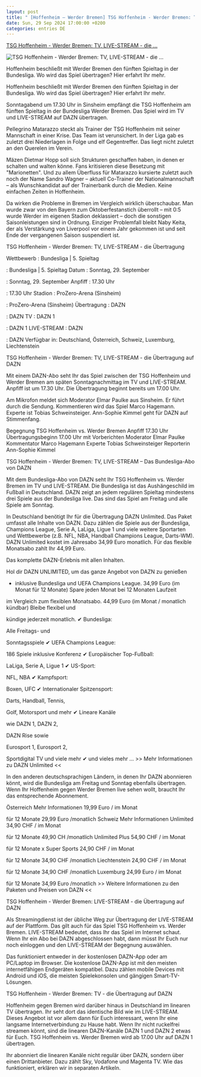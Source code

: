 ```yaml
---
layout: post
title: " [Hoffenheim – Werder Bremen] TSG Hoffenheim - Werder Bremen: TV, LIVE-STREAM - die ..."
date: Sun, 29 Sep 2024 17:00:00 +0200
categories: entries DE
---
```

[TSG Hoffenheim - Werder Bremen: TV, LIVE-STREAM - die ...](https://www.dazn.com/de-DE/news/fussball/tsg-hoffenheim-werder-bremen-tv-live-stream-uebertragung/1r5x77ez50rk91476y06v5xu0p)

![TSG Hoffenheim - Werder Bremen: TV, LIVE-STREAM - die ...](https://images.daznservices.com/di/library/DAZN_News/78/ff/keke-topp-werder-bremen-24082024_g1v2p7w5p6k514p9xb595ogvm.jpg?t=-594480847)

Hoffenheim beschließt mit Werder Bremen den fünften Spieltag in der Bundesliga. Wo wird das Spiel übertragen? Hier erfahrt Ihr mehr.

Hoffenheim beschließt mit Werder Bremen den fünften Spieltag in der Bundesliga. Wo wird das Spiel übertragen? Hier erfahrt Ihr mehr.

Sonntagabend um 17.30 Uhr in Sinsheim empfängt die TSG Hoffenheim am fünften Spieltag in der Bundesliga Werder Bremen. Das Spiel wird im TV und LIVE-STREAM auf DAZN übertragen.

Pellegrino Matarazzo steckt als Trainer der TSG Hoffenheim mit seiner Mannschaft in einer Krise. Das Team ist verunsichert. In der Liga gab es zuletzt drei Niederlagen in Folge und elf Gegentreffer. Das liegt nicht zuletzt an den Querelen im Verein.

Mäzen Dietmar Hopp soll sich Strukturen geschaffen haben, in denen er schalten und walten könne. Fans kritisieren diese Besetzung mit "Marionetten". Und zu allem Überfluss für Matarazzo kursierte zuletzt auch noch der Name Sandro Wagner – aktuell Co-Trainer der Nationalmannschaft – als Wunschkandidat auf der Trainerbank durch die Medien. Keine einfachen Zeiten in Hoffenheim.

Da wirken die Probleme in Bremen im Vergleich wirklich überschaubar. Man wurde zwar von den Bayern zum Oktoberfestanstich überrollt – mit 0:5 wurde Werder im eigenen Stadion deklassiert – doch die sonstigen Saisonleistungen sind in Ordnung. Einziger Problemfall bleibt Naby Keita, der als Verstärkung von Liverpool vor einem Jahr gekommen ist und seit Ende der vergangenen Saison suspendiert ist.

TSG Hoffenheim - Werder Bremen: TV, LIVE-STREAM - die Übertragung

Wettbewerb : Bundesliga | 5. Spieltag

: Bundesliga | 5. Spieltag Datum : Sonntag, 29. September

: Sonntag, 29. September Anpfiff : 17.30 Uhr

: 17.30 Uhr Stadion : ProZero-Arena (Sinsheim)

: ProZero-Arena (Sinsheim) Übertragung : DAZN

: DAZN TV : DAZN 1

: DAZN 1 LIVE-STREAM : DAZN

: DAZN Verfügbar in: Deutschland, Österreich, Schweiz, Luxemburg, Liechtenstein

TSG Hoffenheim - Werder Bremen: TV, LIVE-STREAM - die Übertragung auf DAZN

Mit einem DAZN-Abo seht Ihr das Spiel zwischen der TSG Hoffenheim und Werder Bremen am späten Sonntagnachmittag im TV und LIVE-STREAM. Anpfiff ist um 17.30 Uhr. Die Übertragung beginnt bereits um 17.00 Uhr.

Am Mikrofon meldet sich Moderator Elmar Paulke aus Sinsheim. Er führt durch die Sendung. Kommentieren wird das Spiel Marco Hagemann. Experte ist Tobias Schweinsteiger. Ann-Sophie Kimmel geht für DAZN auf Stimmenfang.

Begegnung TSG Hoffenheim vs. Werder Bremen Anpfiff 17.30 Uhr Übertragungsbeginn 17.00 Uhr mit Vorberichten Moderator Elmar Paulke Kommentator Marco Hagemann Experte Tobias Schweinsteiger Reporterin Ann-Sophie Kimmel

TSG Hoffenheim - Werder Bremen: TV, LIVE-STREAM – Das Bundesliga-Abo von DAZN

Mit dem Bundesliga-Abo von DAZN seht Ihr TSG Hoffenheim vs. Werder Bremen im TV und LIVE-STREAM. Die Bundesliga ist das Aushängeschild im Fußball in Deutschland. DAZN zeigt an jedem regulären Spieltag mindestens drei Spiele aus der Bundesliga live. Das sind das Spiel am Freitag und alle Spiele am Sonntag.

In Deutschland benötigt Ihr für die Übertragung DAZN Unlimited. Das Paket umfasst alle Inhalte von DAZN. Dazu zählen die Spiele aus der Bundesliga, Champions League, Serie A, LaLiga, Ligue 1 und viele weitere Sportarten und Wettbewerbe (z.B. NFL, NBA, Handball Champions League, Darts-WM). DAZN Unlimited kostet im Jahresabo 34,99 Euro monatlich. Für das flexible Monatsabo zahlt Ihr 44,99 Euro.

Das komplette DAZN-Erlebnis mit allen Inhalten.

Hol dir DAZN UNLIMITED, um das ganze Angebot von DAZN zu genießen

- inklusive Bundesliga und UEFA Champions League. 34,99 Euro (im Monat für 12 Monate) Spare jeden Monat bei 12 Monaten Laufzeit

im Vergleich zum flexiblen Monatsabo. 44,99 Euro (im Monat / monatlich kündbar) Bleibe flexibel und

kündige jederzeit monatlich. ✔ Bundesliga:

Alle Freitags- und

Sonntagsspiele ✔ UEFA Champions League:

186 Spiele inklusive Konferenz ✔ Europäischer Top-Fußball:

LaLiga, Serie A, Ligue 1 ✔ US-Sport:

NFL, NBA ✔ Kampfsport:

Boxen, UFC ✔ Internationaler Spitzensport:

Darts, Handball, Tennis,

Golf, Motorsport und mehr ✔ Lineare Kanäle

wie DAZN 1, DAZN 2,

DAZN Rise sowie

Eurosport 1, Eurosport 2,

Sportdigital TV und viele mehr ✔ und vieles mehr ... >> Mehr Informationen zu DAZN Unlimited <<

In den anderen deutschsprachigen Ländern, in denen Ihr DAZN abonnieren könnt, wird die Bundesliga am Freitag und Sonntag ebenfalls übertragen. Wenn Ihr Hoffenheim gegen Werder Bremen live sehen wollt, braucht Ihr das entsprechende Abonnement.

Österreich Mehr Informationen 19,99 Euro / im Monat

für 12 Monate 29,99 Euro /monatlich Schweiz Mehr Informationen Unlimited 34,90 CHF / im Monat

für 12 Monate 49,90 CH /monatlich Unlimited Plus 54,90 CHF / im Monat

für 12 Monate x Super Sports 24,90 CHF / im Monat

für 12 Monate 34,90 CHF /monatlich Liechtenstein 24,90 CHF / im Monat

für 12 Monate 34,90 CHF /monatlich Luxemburg 24,99 Euro / im Monat

für 12 Monate 34,99 Euro /monatlich >> Weitere Informationen zu den Paketen und Preisen von DAZN <<

TSG Hoffenheim - Werder Bremen: LIVE-STREAM - die Übertragung auf DAZN

Als Streamingdienst ist der übliche Weg zur Übertragung der LIVE-STREAM auf der Plattform. Das gilt auch für das Spiel TSG Hoffenheim vs. Werder Bremen. LIVE-STREAM bedeutet, dass Ihr das Spiel im Internet schaut. Wenn Ihr ein Abo bei DAZN abgeschlossen habt, dann müsst Ihr Euch nur noch einloggen und den LIVE-STREAM der Begegnung auswählen.

Das funktioniert entweder in der kostenlosen DAZN-App oder am PC/Laptop im Browser. Die kostenlose DAZN-App ist mit den meisten internetfähigen Endgeräten kompatibel. Dazu zählen mobile Devices mit Android und iOS, die meisten Spielekonsolen und gängigen Smart-TV-Lösungen.

TSG Hoffenheim - Werder Bremen: TV - die Übertragung auf DAZN

Hoffenheim gegen Bremen wird darüber hinaus in Deutschland im linearen TV übertragen. Ihr seht dort das identische Bild wie im LIVE-STREAM. Dieses Angebot ist vor allem dann für Euch interessant, wenn Ihr eine langsame Internetverbindung zu Hause habt. Wenn Ihr nicht ruckelfrei streamen könnt, sind die linearen DAZN-Kanäle DAZN 1 und DAZN 2 etwas für Euch. TSG Hoffenheim vs. Werder Bremen wird ab 17.00 Uhr auf DAZN 1 übertragen.

Ihr abonniert die linearen Kanäle nicht regulär über DAZN, sondern über einen Drittanbieter. Dazu zählt Sky, Vodafone und Magenta TV. Wie das funktioniert, erklären wir in separaten Artikeln.

